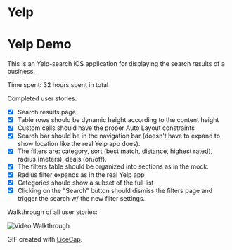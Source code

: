Yelp
====

# Yelp Demo

This is an Yelp-search iOS application for displaying the search results of a business.

Time spent: 32 hours spent in total

Completed user stories:

 * [x] Search results page
 * [x] Table rows should be dynamic height according to the content height
 * [x] Custom cells should have the proper Auto Layout constraints
 * [x] Search bar should be in the navigation bar (doesn't have to expand to show location like the real Yelp app does).
 * [x] The filters are: category, sort (best match, distance, highest rated), radius (meters), deals (on/off).
 * [x] The filters table should be organized into sections as in the mock.
 * [x] Radius filter expands as in the real Yelp app
 * [x] Categories should show a subset of the full list 
 * [x] Clicking on the "Search" button should dismiss the filters page and trigger the search w/ the new filter settings.

Walkthrough of all user stories:

![Video Walkthrough](https://github.com/yezhisaim/Yelp/blob/master/yelp.gif)

GIF created with [LiceCap](http://www.cockos.com/licecap/).



